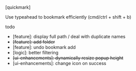[quickmark]

Use typeahead to bookmark efficiently (cmd/ctrl + shift + b)

todo

* [feature]: display full path / deal with duplicate names
* ~~[feature]: add folder~~
* [feature]: undo bookmark add
* [logic]: better filtering
* ~~[ui-enhancements]: dynamically resize popup height~~
* [ui-enhancements]: change icon on success
